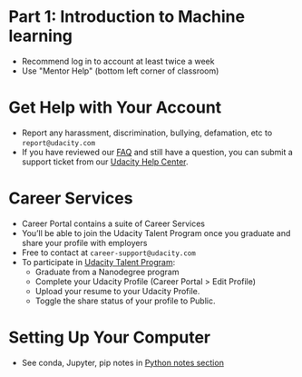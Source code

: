 # Part 1: Introduction to Machine learning

* Recommend log in to account at least twice a week
* Use "Mentor Help" (bottom left corner of classroom)

# Get Help with Your Account
* Report any harassment, discrimination, bullying, defamation, etc to `report@udacity.com`
* If you have reviewed our [FAQ](https://udacity.zendesk.com/hc/en-us) and still have a question, you can submit a support ticket from our [Udacity Help Center](https://udacity.zendesk.com/hc/en-us).

# Career Services
* Career Portal contains a suite of Career Services
* You’ll be able to join the Udacity Talent Program once you graduate and share your profile with employers
* Free to contact at `career-support@udacity.com`
* To participate in [Udacity Talent Program](https://www.udacity.com/careers/get-hired):
  - Graduate from a Nanodegree program
  - Complete your Udacity Profile (Career Portal > Edit Profile)
  - Upload your resume to your Udacity Profile.
  - Toggle the share status of your profile to Public.

# Setting Up Your Computer
* See conda, Jupyter, pip notes in [Python notes section](../Python/)
